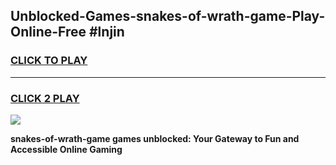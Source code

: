 
## Unblocked-Games-snakes-of-wrath-game-Play-Online-Free #lnjin
<h3>
<a href="https://us.freeplayer.one?title=snakes-of-wrath-game&ref=10M">CLICK TO PLAY</a></h3>
<hr>

<h3>
<a href="https://us.freeplayer.one?title=snakes-of-wrath-game&ref=10M">CLICK 2 PLAY</a>
  
</h3>

<a href="https://us.freeplayer.one?title=snakes-of-wrath-game&ref=10M"><img src="https://clearcache.store/games.png"></a>


**snakes-of-wrath-game games unblocked: Your Gateway to Fun and Accessible Online Gaming**
